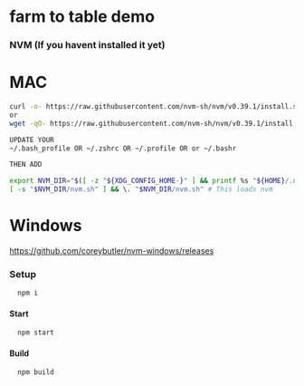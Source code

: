 # farm to table demo

### NVM (If you havent installed it yet)

# MAC

```bash
curl -o- https://raw.githubusercontent.com/nvm-sh/nvm/v0.39.1/install.sh | bash
or
wget -qO- https://raw.githubusercontent.com/nvm-sh/nvm/v0.39.1/install.sh | bash

```

```bash
UPDATE YOUR
~/.bash_profile OR ~/.zshrc OR ~/.profile OR or ~/.bashr

THEN ADD

export NVM_DIR="$([ -z "${XDG_CONFIG_HOME-}" ] && printf %s "${HOME}/.nvm" || printf %s "${XDG_CONFIG_HOME}/nvm")"
[ -s "$NVM_DIR/nvm.sh" ] && \. "$NVM_DIR/nvm.sh" # This loads nvm

```

# Windows

https://github.com/coreybutler/nvm-windows/releases

### Setup

```bash
  npm i
```

#### Start

```bash
  npm start
```

#### Build

```bash
  npm build
```
